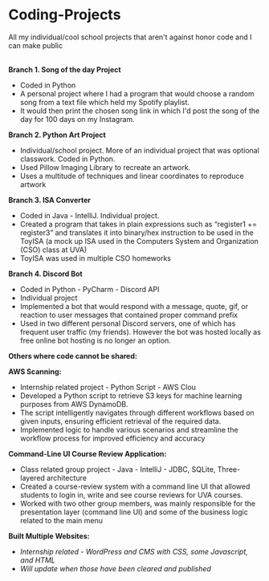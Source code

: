 # Coding-Projects
<!-----

Yay, no errors, warnings, or alerts!

Conversion time: 0.376 seconds.


Using this Markdown file:

1. Paste this output into your source file.
2. See the notes and action items below regarding this conversion run.
3. Check the rendered output (headings, lists, code blocks, tables) for proper
   formatting and use a linkchecker before you publish this page.

Conversion notes:

* Docs to Markdown version 1.0β34
* Fri Jul 21 2023 13:09:44 GMT-0700 (PDT)
* Source doc: Untitled document
----->


All my individual/cool school projects that aren't against honor code and I can make public

 \
**Branch 1. Song of the day Project**



* Coded in Python
* A personal project where I had a program that would choose a random song from a text file which held my Spotify playlist.
* It would then print the chosen song link in which I'd post the song of the day for 100 days on my Instagram.

**Branch 2. Python Art Project**



* Individual/school project. More of an individual project that was optional classwork. Coded in Python.
* Used Pillow Imaging Library to recreate an artwork.
* Uses a multitude of techniques and linear coordinates to reproduce artwork

**Branch 3. ISA Converter**



* Coded in Java - IntelliJ. Individual project.
* Created a program that takes in plain expressions such as “register1 += register3” and translates it into binary/hex instruction to be used in the ToyISA (a mock up ISA used in the Computers System and Organization (CSO) class at UVA)
* ToyISA was used in multiple CSO homeworks

**Branch 4. Discord Bot**



* Coded in Python - PyCharm - Discord API
* Individual project
* Implemented a bot that would respond with a message, quote, gif, or reaction to user messages that contained proper command prefix 
* Used in two different personal Discord servers, one of which has frequent user traffic (my friends). However the bot was hosted locally as free online bot hosting is no longer an option.

**Others where code cannot be shared:**

**AWS Scanning:**



* Internship related project - Python Script - AWS Clou
* Developed a Python script to retrieve S3 keys for machine learning purposes from AWS DynamoDB. 
* The script intelligently navigates through different workflows based on given inputs, ensuring efficient retrieval of the required data. 
* Implemented logic to handle various scenarios and streamline the workflow process for improved efficiency and accuracy

**Command-Line UI Course Review Application:**



* Class related group project - Java - IntelliJ - JDBC, SQLite, Three-layered architecture
* Created a course-review system with a command line UI that allowed students to login in, write and see course reviews for UVA courses.
* Worked with two other group members, was mainly responsible for the presentation layer (command line UI) and some of the business logic related to the main menu

**Built Multiple Websites:**



* _Internship related - WordPress and CMS with CSS, some Javascript, and HTML_
* _Will update when those have been cleared and published_
